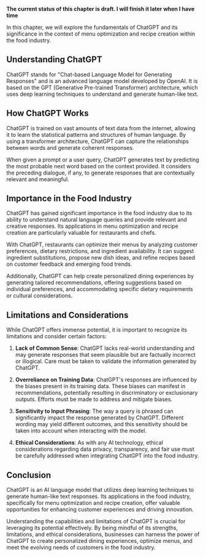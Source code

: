 **The current status of this chapter is draft. I will finish it later when I have time**

In this chapter, we will explore the fundamentals of ChatGPT and its significance in the context of menu optimization and recipe creation within the food industry.

Understanding ChatGPT
---------------------

ChatGPT stands for "Chat-based Language Model for Generating Responses" and is an advanced language model developed by OpenAI. It is based on the GPT (Generative Pre-trained Transformer) architecture, which uses deep learning techniques to understand and generate human-like text.

How ChatGPT Works
-----------------

ChatGPT is trained on vast amounts of text data from the internet, allowing it to learn the statistical patterns and structures of human language. By using a transformer architecture, ChatGPT can capture the relationships between words and generate coherent responses.

When given a prompt or a user query, ChatGPT generates text by predicting the most probable next word based on the context provided. It considers the preceding dialogue, if any, to generate responses that are contextually relevant and meaningful.

Importance in the Food Industry
-------------------------------

ChatGPT has gained significant importance in the food industry due to its ability to understand natural language queries and provide relevant and creative responses. Its applications in menu optimization and recipe creation are particularly valuable for restaurants and chefs.

With ChatGPT, restaurants can optimize their menus by analyzing customer preferences, dietary restrictions, and ingredient availability. It can suggest ingredient substitutions, propose new dish ideas, and refine recipes based on customer feedback and emerging food trends.

Additionally, ChatGPT can help create personalized dining experiences by generating tailored recommendations, offering suggestions based on individual preferences, and accommodating specific dietary requirements or cultural considerations.

Limitations and Considerations
------------------------------

While ChatGPT offers immense potential, it is important to recognize its limitations and consider certain factors:

1. **Lack of Common Sense**: ChatGPT lacks real-world understanding and may generate responses that seem plausible but are factually incorrect or illogical. Care must be taken to validate the information generated by ChatGPT.

2. **Overreliance on Training Data**: ChatGPT's responses are influenced by the biases present in its training data. These biases can manifest in recommendations, potentially resulting in discriminatory or exclusionary outputs. Efforts must be made to address and mitigate biases.

3. **Sensitivity to Input Phrasing**: The way a query is phrased can significantly impact the response generated by ChatGPT. Different wording may yield different outcomes, and this sensitivity should be taken into account when interacting with the model.

4. **Ethical Considerations**: As with any AI technology, ethical considerations regarding data privacy, transparency, and fair use must be carefully addressed when integrating ChatGPT into the food industry.

Conclusion
----------

ChatGPT is an AI language model that utilizes deep learning techniques to generate human-like text responses. Its applications in the food industry, specifically for menu optimization and recipe creation, offer valuable opportunities for enhancing customer experiences and driving innovation.

Understanding the capabilities and limitations of ChatGPT is crucial for leveraging its potential effectively. By being mindful of its strengths, limitations, and ethical considerations, businesses can harness the power of ChatGPT to create personalized dining experiences, optimize menus, and meet the evolving needs of customers in the food industry.
